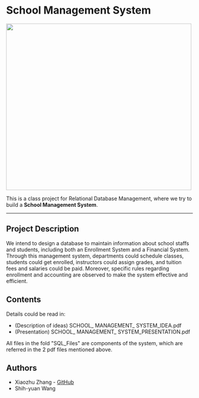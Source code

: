 # School Management System

<img src="https://raw.githubusercontent.com/Xiaozhu-Zhang1998/School-Management-System/master/Cover_ER_Diagram.png"  width="500" height="450"> 

This is a class project for Relational Database Management, where we try to build a **School Management System**.
________________________________________________
## Project Description
We intend to design a database to maintain information about school staffs and students, including both an Enrollment System and a Financial System. Through this management system, departments could schedule classes, students could get enrolled, instructors could assign grades, and tuition fees and salaries could be paid. Moreover, specific rules regarding enrollment and accounting are observed to make the system effective and efficient.

## Contents
Details could be read in:
* (Description of ideas) SCHOOL_ MANAGEMENT_ SYSTEM_IDEA.pdf
* (Presentation) SCHOOL_ MANAGEMENT_ SYSTEM_PRESENTATION.pdf

All files in the fold "SQL_Files" are components of the system, which are referred in the 2 pdf files mentioned above.

## Authors
* Xiaozhu Zhang - [GitHub](https://github.com/Xiaozhu-Zhang1998)
* Shih-yuan Wang
